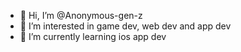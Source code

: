 - 👋 Hi, I’m @Anonymous-gen-z
- 👀 I’m interested in game dev, web dev and app dev
- 🌱 I’m currently learning ios app dev

